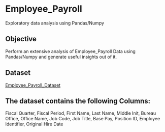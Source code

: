 # Employee_Payroll
Exploratory data analysis using Pandas/Numpy

## Objective 
Perform an extensive analysis of Employee_Payroll Data using Pandas/Numpy and generate useful insights out of it.

## Dataset
[Employee_Payroll_Dataset](https://docs.google.com/spreadsheets/d/1IWpf_3t8MeJnoa34VzkgiqR9r7P9Q30qUK1a17q2P3Q/edit#gid=311958078)

## The dataset contains the following Columns:
Fiscal Quarter,	Fiscal Period,	First Name,	Last Name,	Middle Init,	Bureau	Office,	Office Name,	Job Code,	Job Title,	Base Pay,	Position ID,	Employee Identifier,	Original Hire Date
